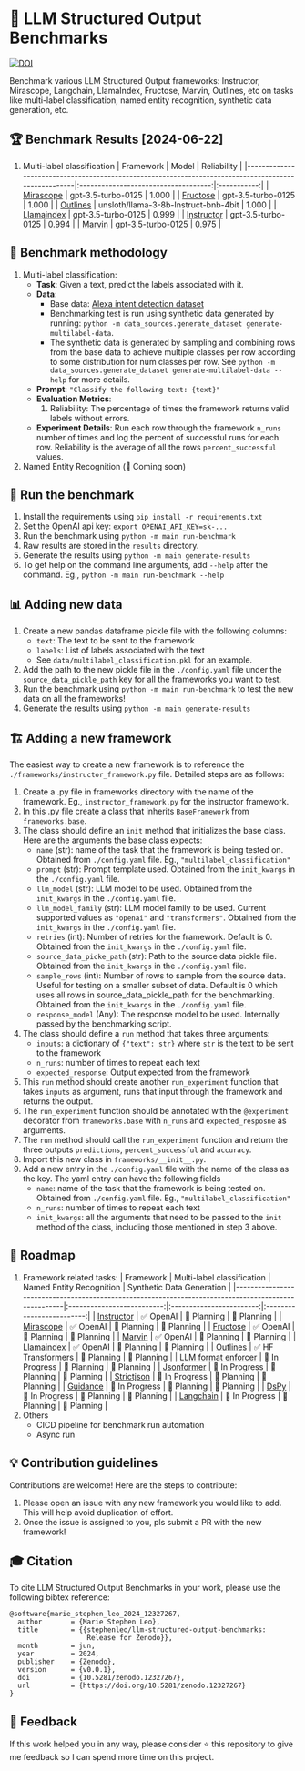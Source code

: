 # 🧩 LLM Structured Output Benchmarks
[![DOI](https://zenodo.org/badge/815423644.svg)](https://zenodo.org/doi/10.5281/zenodo.12327266)

Benchmark various LLM Structured Output frameworks: Instructor, Mirascope, Langchain, LlamaIndex, Fructose, Marvin, Outlines, etc on tasks like multi-label classification, named entity recognition, synthetic data generation, etc.

## 🏆 Benchmark Results [2024-06-22]
1. Multi-label classification
    | Framework                                                                                           |                 Model                | Reliability |
    |-----------------------------------------------------------------------------------------------------|:------------------------------------:|:-----------:|
    | [Mirascope](https://github.com/mirascope/mirascope)                                                 |          gpt-3.5-turbo-0125          |    1.000    |
    | [Fructose](https://github.com/bananaml/fructose)                                                    |          gpt-3.5-turbo-0125          |    1.000    |
    | [Outlines](https://github.com/outlines-dev/outlines)                                                | unsloth/llama-3-8b-Instruct-bnb-4bit |    1.000    |
    | [Llamaindex](https://docs.llamaindex.ai/en/stable/examples/output_parsing/openai_pydantic_program/) |          gpt-3.5-turbo-0125          |    0.999    |
    | [Instructor](https://github.com/jxnl/instructor)                                                    |          gpt-3.5-turbo-0125          |    0.994    |
    | [Marvin](https://github.com/PrefectHQ/marvin)                                                       |          gpt-3.5-turbo-0125          |    0.975    |

## 🧪 Benchmark methodology
1. Multi-label classification:
    - **Task**: Given a text, predict the labels associated with it.
    - **Data**:
        - Base data: [Alexa intent detection dataset](https://huggingface.co/datasets/AmazonScience/massive)
        - Benchmarking test is run using synthetic data generated by running: `python -m data_sources.generate_dataset generate-multilabel-data`.
        - The synthetic data is generated by sampling and combining rows from the base data to achieve multiple classes per row according to some distribution for num classes per row. See `python -m data_sources.generate_dataset generate-multilabel-data --help` for more details.
    - **Prompt**: `"Classify the following text: {text}"`
    - **Evaluation Metrics**: 
        1. Reliability: The percentage of times the framework returns valid labels without errors.
    - **Experiment Details**: Run each row through the framework `n_runs` number of times and log the percent of successful runs for each row. Reliability is the average of all the rows `percent_successful` values.
1. Named Entity Recognition (🚧 Coming soon)

## 🏃 Run the benchmark
1. Install the requirements using `pip install -r requirements.txt`
1. Set the OpenAI api key: `export OPENAI_API_KEY=sk-...`
1. Run the benchmark using `python -m main run-benchmark`
1. Raw results are stored in the `results` directory.
1. Generate the results using `python -m main generate-results`
1. To get help on the command line arguments, add `--help` after the command. Eg., `python -m main run-benchmark --help`

## 📊 Adding new data
1. Create a new pandas dataframe pickle file with the following columns:
    - `text`: The text to be sent to the framework
    - `labels`: List of labels associated with the text
    - See `data/multilabel_classification.pkl` for an example.
1. Add the path to the new pickle file in the `./config.yaml` file under the `source_data_pickle_path` key for all the frameworks you want to test.
1. Run the benchmark using `python -m main run-benchmark` to test the new data on all the frameworks!
1. Generate the results using `python -m main generate-results`

## 🏗️ Adding a new framework
The easiest way to create a new framework is to reference the `./frameworks/instructor_framework.py` file. Detailed steps are as follows:

1. Create a .py file in frameworks directory with the name of the framework. Eg., `instructor_framework.py` for the instructor framework.
1. In this .py file create a class that inherits `BaseFramework` from `frameworks.base`.
1. The class should define an `init` method that initializes the base class. Here are the arguments the base class expects:
    - `name` (str): name of the task that the framework is being tested on. Obtained from `./config.yaml` file. Eg., `"multilabel_classification"`
    - `prompt` (str): Prompt template used. Obtained from the `init_kwargs` in the `./config.yaml` file. 
    - `llm_model` (str): LLM model to be used. Obtained from the `init_kwargs` in the `./config.yaml` file.
    - `llm_model_family` (str): LLM model family to be used. Current supported values as `"openai"` and `"transformers"`. Obtained from the `init_kwargs` in the `./config.yaml` file.
    - `retries` (int): Number of retries for the framework. Default is $0$. Obtained from the `init_kwargs` in the `./config.yaml` file.
    - `source_data_picke_path` (str): Path to the source data pickle file. Obtained from the `init_kwargs` in the `./config.yaml` file.
    - `sample_rows` (int): Number of rows to sample from the source data. Useful for testing on a smaller subset of data. Default is $0$ which uses all rows in source_data_pickle_path for the benchmarking. Obtained from the `init_kwargs` in the `./config.yaml` file.
    - `response_model` (Any): The response model to be used. Internally passed by the benchmarking script.
1. The class should define a `run` method that takes three arguments:
    - `inputs`: a dictionary of `{"text": str}` where `str` is the text to be sent to the framework
    - `n_runs`: number of times to repeat each text
    - `expected_response`: Output expected from the framework
1. This `run` method should create another `run_experiment` function that takes `inputs` as argument, runs that input through the framework and returns the output.
1. The `run_experiment` function should be annotated with the `@experiment` decorator from `frameworks.base` with `n_runs` and `expected_resposne` as arguments.
1. The `run` method should call the `run_experiment` function and return the three outputs `predictions`, `percent_successful` and `accuracy`.
1. Import this new class in `frameworks/__init__.py`.
1. Add a new entry in the `./config.yaml` file with the name of the class as the key. The yaml entry can have the following fields
    - `name`: name of the task that the framework is being tested on. Obtained from `./config.yaml` file. Eg., `"multilabel_classification"`
    - `n_runs`: number of times to repeat each text
    - `init_kwargs`: all the arguments that need to be passed to the `init` method of the class, including those mentioned in step 3 above.

## 🧭 Roadmap
1. Framework related tasks:
    | Framework                                                                                           | Multi-label classification | Named Entity Recognition | Synthetic Data Generation |
    |-----------------------------------------------------------------------------------------------------|:--------------------------:|:------------------------:|:-------------------------:|
    | [Instructor](https://github.com/jxnl/instructor)                                                    |          ✅ OpenAI          |        💭 Planning        |         💭 Planning        |
    | [Mirascope](https://github.com/mirascope/mirascope)                                                 |          ✅ OpenAI          |        💭 Planning        |         💭 Planning        |
    | [Fructose](https://github.com/bananaml/fructose)                                                    |          ✅ OpenAI          |        💭 Planning        |         💭 Planning        |
    | [Marvin](https://github.com/PrefectHQ/marvin)                                                       |          ✅ OpenAI          |        💭 Planning        |         💭 Planning        |
    | [Llamaindex](https://docs.llamaindex.ai/en/stable/examples/output_parsing/openai_pydantic_program/) |          ✅ OpenAI          |        💭 Planning        |         💭 Planning        |
    | [Outlines](https://github.com/outlines-dev/outlines)                                                |      ✅ HF Transformers     |        💭 Planning        |         💭 Planning        |
    | [LLM format enforcer](https://github.com/noamgat/lm-format-enforcer)                                |        🚧 In Progress       |        💭 Planning        |         💭 Planning        |
    | [Jsonformer](https://github.com/1rgs/jsonformer)                                                    |        🚧 In Progress       |        💭 Planning        |         💭 Planning        |
    | [Strictjson](https://github.com/tanchongmin/strictjson)                                             |        🚧 In Progress       |        💭 Planning        |         💭 Planning        |
    | [Guidance](https://github.com/guidance-ai/guidance)                                                 |        🚧 In Progress       |        💭 Planning        |         💭 Planning        |
    | [DsPy](https://dspy-docs.vercel.app/docs/building-blocks/typed_predictors)                          |        🚧 In Progress       |        💭 Planning        |         💭 Planning        |
    | [Langchain](https://python.langchain.com/v0.2/docs/tutorials/extraction/)                           |        🚧 In Progress       |        💭 Planning        |         💭 Planning        |
1. Others
    - CICD pipeline for benchmark run automation
    - Async run

## 💡 Contribution guidelines
Contributions are welcome! Here are the steps to contribute:
1. Please open an issue with any new framework you would like to add. This will help avoid duplication of effort.
1. Once the issue is assigned to you, pls submit a PR with the new framework!

## 🎓 Citation
To cite LLM Structured Output Benchmarks in your work, please use the following bibtex reference:
```
@software{marie_stephen_leo_2024_12327267,
  author       = {Marie Stephen Leo},
  title        = {{stephenleo/llm-structured-output-benchmarks: 
                   Release for Zenodo}},
  month        = jun,
  year         = 2024,
  publisher    = {Zenodo},
  version      = {v0.0.1},
  doi          = {10.5281/zenodo.12327267},
  url          = {https://doi.org/10.5281/zenodo.12327267}
}
```

## 🙏 Feedback
If this work helped you in any way, please consider ⭐ this repository to give me feedback so I can spend more time on this project.
